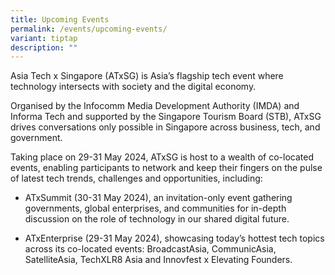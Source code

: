 ```yaml
---
title: Upcoming Events
permalink: /events/upcoming-events/
variant: tiptap
description: ""
---
```

<p>Asia Tech x Singapore (ATxSG) is Asia’s flagship tech event where technology
intersects with society and the digital economy.</p>
<p>Organised by the Infocomm Media Development Authority (IMDA) and Informa
Tech and supported by the Singapore Tourism Board (STB), ATxSG drives conversations
only possible in Singapore across business, tech, and government.</p>
<p>Taking place on 29-31 May 2024, ATxSG is host to a wealth of co-located
events, enabling participants to network and keep their fingers on the
pulse of latest tech trends, challenges and opportunities, including:</p>
<ul data-tight="true" class="tight">
<li>
<p>ATxSummit (30-31 May 2024), an invitation-only event&nbsp;gathering governments,
global enterprises, and communities for in-depth discussion on the role
of technology in our shared digital future.</p>
</li>
<li>
<p>ATxEnterprise (29-31 May 2024), showcasing today’s hottest tech topics
across its co-located events:&nbsp;BroadcastAsia, CommunicAsia, SatelliteAsia,
TechXLR8 Asia and Innovfest x Elevating Founders.</p>
</li>
</ul>
<p></p>